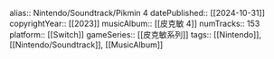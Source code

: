 alias:: Nintendo/Soundtrack/Pikmin 4
datePublished:: [[2024-10-31]]
copyrightYear:: [[2023]]
musicAlbum:: [[皮克敏 4]]
numTracks:: 153
platform:: [[Switch]] 
gameSeries:: [[皮克敏系列]]
tags:: [[Nintendo]], [[Nintendo/Soundtrack]], [[MusicAlbum]]
